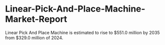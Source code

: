 # Linear-Pick-And-Place-Machine-Market-Report
Linear Pick And Place Machine is estimated to rise to $551.0 million by 2035 from $329.0 million of 2024.
